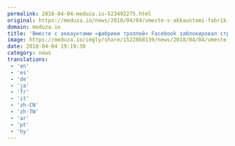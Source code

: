 ```yaml
---
permalink: 2018-04-04-meduza.io-523492275.html
original: https://meduza.io/news/2018/04/04/vmeste-s-akkauntami-fabriki-trolley-facebook-zablokiroval-stranitsu-odnogo-iz-departamentov-merii-moskvy
domain: meduza.io
title: 'Вместе с аккаунтами «фабрики троллей» Facebook заблокировал страницу одного из департаментов мэрии Москвы'
image: https://meduza.io/imgly/share/1522868139/news/2018/04/04/vmeste-s-akkauntami-fabriki-trolley-facebook-zablokiroval-stranitsu-odnogo-iz-departamentov-merii-moskvy
date: 2018-04-04 19:19:30
category: news
translations: 
 - 'en'
 - 'es'
 - 'de'
 - 'ja'
 - 'fr'
 - 'it'
 - 'zh-CN'
 - 'zh-TW'
 - 'ar'
 - 'pt'
 - 'hy'
---
```


